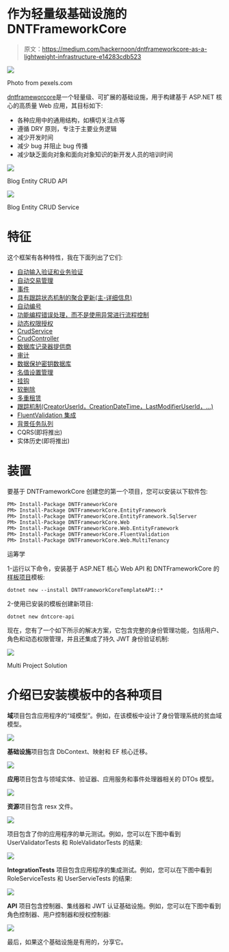 # 作为轻量级基础设施的 DNTFrameworkCore

> 原文：<https://medium.com/hackernoon/dntframeworkcore-as-a-lightweight-infrastructure-e14283cdb523>

![](img/de683512b041c5d5c766398bd3078d0a.png)

Photo from pexels.com

[dntframeworcore](https://github.com/rabbal/DNTFrameworkCore)是一个轻量级、可扩展的基础设施，用于构建基于 ASP.NET 核心的高质量 Web 应用，其目标如下:

*   各种应用中的通用结构，如横切关注点等
*   遵循 DRY 原则，专注于主要业务逻辑
*   减少开发时间
*   减少 bug 并阻止 bug 传播
*   减少缺乏面向对象和面向对象知识的新开发人员的培训时间

![](img/acc5209fab213097d9f9c710a569b758.png)

Blog Entity CRUD API

![](img/8d13b1d5d93c8b4bafbf34f191f33352.png)

Blog Entity CRUD Service

# 特征

这个框架有各种特性，我在下面列出了它们:

*   [自动输入验证和业务验证](https://github.com/rabbal/DNTFrameworkCore/blob/master/test/DNTFrameworkCore.Tests/Validation/ValidationInterceptorTests.cs)
*   [自动交易管理](https://github.com/rabbal/DNTFrameworkCore/blob/master/test/DNTFrameworkCore.Tests/Transaction/TransactionInterceptorTests.cs)
*   [事件](https://github.com/rabbal/DNTFrameworkCore/blob/master/src/DNTFrameworkCore.EntityFramework/Application/CrudService.cs#L155)
*   [具有跟踪状态机制的聚合更新(主-详细信息)](https://github.com/rabbal/DNTFrameworkCore/blob/master/src/DNTFrameworkCore/Domain/Entities/ITrackedEntity.cs)
*   [自动编号](https://github.com/rabbal/DNTFrameworkCore/tree/master/test/DNTFrameworkCore.EntityFramework.Tests/Numbering)
*   [功能编程错误处理，而不是使用异常进行流程控制](https://github.com/rabbal/DNTFrameworkCore/tree/master/src/DNTFrameworkCore/Functional)
*   [动态权限授权](https://github.com/rabbal/DNTFrameworkCore/tree/master/src/DNTFrameworkCore.Web/Authorization)
*   [CrudService](https://github.com/rabbal/DNTFrameworkCore/tree/master/src/DNTFrameworkCore.EntityFramework/Application)
*   [CrudController](https://github.com/rabbal/DNTFrameworkCore/blob/master/src/DNTFrameworkCore.Web/API/CrudController.cs)
*   [数据库记录器提供商](https://github.com/rabbal/DNTFrameworkCore/tree/master/src/DNTFrameworkCore.EntityFramework/Logging)
*   [审计](https://github.com/rabbal/DNTFrameworkCore/tree/master/src/DNTFrameworkCore.EntityFramework/Auditing)
*   [数据保护密钥数据库](https://github.com/rabbal/DNTFrameworkCore/tree/master/src/DNTFrameworkCore.EntityFramework/DataProtection)
*   [名值设置管理](https://github.com/rabbal/DNTFrameworkCore/tree/master/src/DNTFrameworkCore.EntityFramework/Configuration)
*   [挂钩](https://github.com/rabbal/DNTFrameworkCore/tree/master/src/DNTFrameworkCore.EntityFramework/Context/Internal)
*   [软删除](https://github.com/rabbal/DNTFrameworkCore/blob/master/src/DNTFrameworkCore/Domain/Entities/ISoftDeleteEntity.cs)
*   [多重租赁](https://github.com/rabbal/DNTFrameworkCore/blob/master/src/DNTFrameworkCore/Domain/Entities/ITenantEntity.cs)
*   [跟踪机制(CreatorUserId，CreationDateTime，LastModifierUserId，…)](https://github.com/rabbal/DNTFrameworkCore/tree/master/src/DNTFrameworkCore/Domain/Entities/Tracking)
*   [FluentValidation 集成](https://github.com/rabbal/DNTFrameworkCore/tree/master/src/DNTFrameworkCore.FluentValidation)
*   [背景任务队列](https://github.com/rabbal/DNTFrameworkCore/tree/master/src/DNTFrameworkCore/Threading/BackgroundTasks)
*   CQRS(即将推出)
*   实体历史(即将推出)

# 装置

要基于 DNTFrameworkCore 创建您的第一个项目，您可以安装以下软件包:

```
PM> Install-Package DNTFrameworkCore
PM> Install-Package DNTFrameworkCore.EntityFramework
PM> Install-Package DNTFrameworkCore.EntityFramework.SqlServer
PM> Install-Package DNTFrameworkCore.Web
PM> Install-Package DNTFrameworkCore.Web.EntityFramework
PM> Install-Package DNTFrameworkCore.FluentValidation
PM> Install-Package DNTFrameworkCore.Web.MultiTenancy
```

运筹学

1-运行以下命令，安装基于 ASP.NET 核心 Web API 和 DNTFrameworkCore 的[样板项目](https://github.com/rabbal/DNTFrameworkCoreTemplate)模板:

```
dotnet new --install DNTFrameworkCoreTemplateAPI::*‌‌
```

2-使用已安装的模板创建新项目:

```
dotnet new dntcore-api
```

现在，您有了一个如下所示的解决方案，它包含完整的身份管理功能，包括用户、角色和动态权限管理，并且还集成了持久 JWT 身份验证机制:

![](img/2ad65339a67cf051e1c99ff715d11295.png)

Multi Project Solution

# 介绍已安装模板中的各种项目

**域**项目包含应用程序的“域模型”。例如，在该模板中设计了身份管理系统的贫血域模型。

![](img/e16edd5ffb01eb1c2b82318ad5bc9ea7.png)

**基础设施**项目包含 DbContext、映射和 EF 核心迁移。

![](img/24a6a772832824282cf7b7758b915309.png)

**应用**项目包含与领域实体、验证器、应用服务和事件处理器相关的 DTOs 模型。

![](img/34828997bc8b25bea3a71a6e5a619803.png)

**资源**项目包含 resx 文件。

![](img/2a8415076c0ae9b26bdd4f8ede82d026.png)

项目包含了你的应用程序的单元测试。例如，您可以在下图中看到 UserValidatorTests 和 RoleValidatorTests 的结果:

![](img/1ac3abf471d2ebc7cc5126b4d839a965.png)

**IntegrationTests** 项目包含应用程序的集成测试。例如，您可以在下图中看到 RoleServiceTests 和 UserServieTests 的结果:

![](img/87bf3e531091c45651458640a7932d05.png)

**API** 项目包含控制器、集线器和 JWT 认证基础设施。例如，您可以在下图中看到角色控制器、用户控制器和授权控制器:

![](img/72fb0326888c4c4aefacf5a7c95e0e67.png)

最后，如果这个基础设施是有用的，分享它。